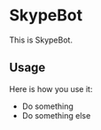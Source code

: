 SkypeBot
==============

This is SkypeBot.



Usage
-----

Here is how you use it:

 * Do something
 * Do something else
